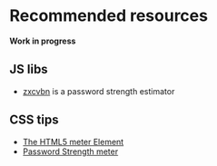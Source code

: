 # Recommended resources

**Work in progress**

## JS libs

* [zxcvbn](https://github.com/dropbox/zxcvbn) is a password strength estimator

## CSS tips

* [The HTML5 meter Element](https://css-tricks.com/html5-meter-element/)
* [Password Strength meter](https://css-tricks.com/password-strength-meter/)
